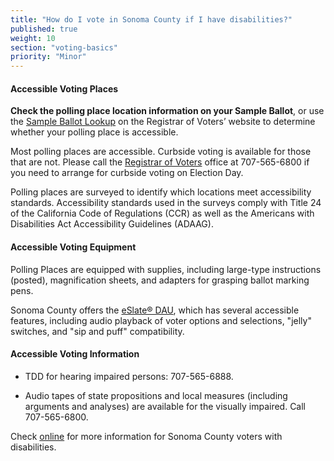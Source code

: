 ```yaml
---
title: "How do I vote in Sonoma County if I have disabilities?"
published: true
weight: 10
section: "voting-basics"
priority: "Minor"
---
```


#### Accessible Voting Places  

**Check the polling place location information on your Sample Ballot**, or use the [Sample Ballot Lookup](https://secure.sonoma-county.org/vote/polling_place_sample_ballot.aspx?sid=1070) on the Registrar of Voters’ website to determine whether your polling place is accessible.  

Most polling places are accessible. Curbside voting is available for those that are not. Please call the [Registrar of Voters](http://vote.sonoma-county.org/content.aspx?sid=1009&id=1046#contact_information) office at 707-565-6800 if you need to arrange for curbside voting on Election Day.  

Polling places are surveyed to identify which locations meet accessibility standards. Accessibility standards used in the surveys comply with Title 24 of the California Code of Regulations (CCR) as well as the Americans with Disabilities Act Accessibility Guidelines (ADAAG).  

#### Accessible Voting Equipment  

Polling Places are equipped with supplies, including large-type instructions (posted), magnification sheets, and adapters for grasping ballot marking pens.  

Sonoma County offers the [eSlate® DAU](http://vote.sonoma-county.org/content.aspx?sid=1009&id=1046#contact_information), which has several accessible features, including audio playback of voter options and selections, "jelly" switches, and "sip and puff" compatibility.  

#### Accessible Voting Information  

- TDD for hearing impaired persons: 707-565-6888.  

- Audio tapes of state propositions and local measures (including arguments and analyses) are available for the visually impaired. Call 707-565-6800.  

Check [online](http://vote.sonoma-county.org/content.aspx?sid=1009&id=1050) for more information for Sonoma County voters with disabilities.  
